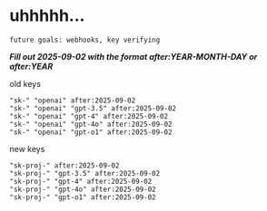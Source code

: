 # uhhhhh...

`future goals: webhooks, key verifying`



***Fill out 2025-09-02 with the format after:YEAR-MONTH-DAY or after:YEAR***

old keys
```
"sk-" "openai" after:2025-09-02
"sk-" "openai" "gpt-3.5" after:2025-09-02
"sk-" "openai" "gpt-4" after:2025-09-02
"sk-" "openai" "gpt-4o" after:2025-09-02
"sk-" "openai" "gpt-o1" after:2025-09-02
```

new keys
```
"sk-proj-" after:2025-09-02
"sk-proj-" "gpt-3.5" after:2025-09-02
"sk-proj-" "gpt-4" after:2025-09-02
"sk-proj-" "gpt-4o" after:2025-09-02
"sk-proj-" "gpt-o1" after:2025-09-02
```
